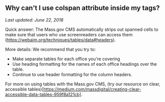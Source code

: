 ## Why can't I use colspan attribute inside my <td> tags?

*Last updated: June 22, 2018*

Quick answer: The Mass.gov CMS automatically strips out spanned cells to make sure that users who use screenreaders can access them (https://webaim.org/techniques/tables/data#headers). 

More details:
We recommend that you try to:
* Make separate tables for each office you're covering
* Use heading formatting for the names of each office headings  over the table.
* Continue to use header formatting for the column headers.

For more on using tables with the Mass.gov CMS, (try our resource on clear, accessible tables)[https://medium.com/massdigital/creating-clear-accessible-data-tables-959f8a121cb].

